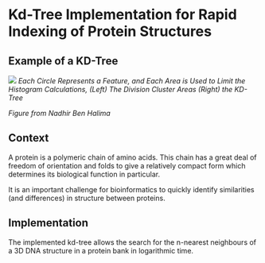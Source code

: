 # Kd-Tree Implementation for Rapid Indexing of Protein Structures


## Example of a KD-Tree
![](Basic_KD_Tree.jpg)
*Each Circle Represents a Feature, and Each Area is Used to Limit the Histogram Calculations, (Left) The Division Cluster Areas (Right) the KD-Tree* 

*Figure from Nadhir Ben Halima*

## Context
A protein is a polymeric chain of amino acids. This chain has a great deal of freedom of orientation and folds to give a relatively compact form which determines its biological function in particular.

It is an important challenge for bioinformatics to quickly identify similarities (and differences) in structure between proteins.

## Implementation

The implemented kd-tree allows the search for the n-nearest neighbours of a 3D DNA structure in a protein bank in logarithmic time.

